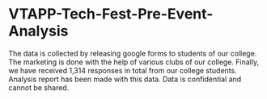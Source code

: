 # VTAPP-Tech-Fest-Pre-Event-Analysis
The data is collected by releasing google forms to students of our  college. The marketing is done with the help of various clubs of our  college. Finally, we have received 1,314 responses in total from our  college students. Analysis report has been made with this data. Data is confidential and cannot be shared.
